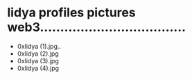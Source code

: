 # lidya profiles pictures web3....................................
- 0xlidya (1).jpg..
- 0xlidya (2).jpg
- 0xlidya (3).jpg
- 0xlidya (4).jpg
